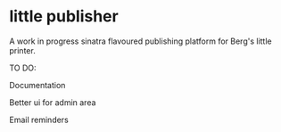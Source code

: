 little publisher
===============

A work in progress sinatra flavoured publishing platform for Berg's little printer.

TO DO:

Documentation

Better ui for admin area

Email reminders
